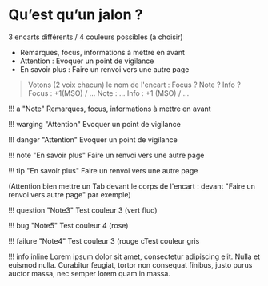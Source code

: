# Qu’est qu’un jalon ?

3 encarts différents / 4 couleurs possibles (à choisir)

 - Remarques, focus, informations à mettre en avant 
 - Attention : Evoquer un point de vigilance 
 - En savoir plus : Faire un renvoi vers une autre page

> Votons (2 voix chacun) le nom de l'encart :  Focus ? Note ? Info ?
>  Focus : +1(MSO) / ...
>  Note : ...
>  Info : +1 (MSO) / ...


!!! a "Note" 
	Remarques, focus, informations à mettre en avant 

!!! warging "Attention"
	Evoquer un point de vigilance

!!! danger "Attention"
	Evoquer un point de vigilance

!!! note "En savoir plus"
	Faire un renvoi vers une autre page

!!! tip "En savoir plus"
	Faire un renvoi vers une autre page

(Attention bien mettre un Tab devant le corps de l'encart : devant "Faire un renvoi vers autre page" par exemple)
	
!!! question "Note3"
	Test couleur 3 (vert fluo)
	 
!!! bug "Note5"
	Test couleur 4 (rose)
	
!!! failure "Note4"
	Test couleur 3 (rouge cTest couleur gris

!!! info inline
    Lorem ipsum dolor sit amet, consectetur
    adipiscing elit. Nulla et euismod nulla.
    Curabitur feugiat, tortor non consequat
    finibus, justo purus auctor massa, nec
    semper lorem quam in massa.






<!--stackedit_data:
eyJoaXN0b3J5IjpbLTI5MzQ3NTY4NiwtMTE3ODIyNjU3OCw1MT
U4NjUyMDgsLTgzNDA4NDU4NCwtMjExMDg4OTQsNjUxNzk1NTAs
ODg0MTIyNTQ5LDEwNTQ0NzI4NjAsLTc0NDEwNTc4OCwzNzM5OT
IyMzgsLTEyMDA0MDkxMTIsLTE0Mzg0NzY1MzksMTk0NzIyOTMx
MywtNjM4OTg4MTM1LC0zMjM5MTk4MzEsMjAzMDE3NjU2OV19
-->